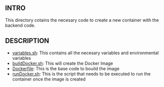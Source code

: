 
## INTRO
This directory cotains the necesary code to create a new container with the backend code.

## DESCRIPTION
- [variables.sh](./variables.sh): This contains all the necesary variables and environmental variables
- [buildDocker.sh](./buildDocker.sh): This will create the Docker Image
- [Dockerfile](./Dockerfile): This is the base code to bouild the image
- [runDocker.sh](./runDocker.sh): This is the script that needs to be executed to run the container once the image is created


